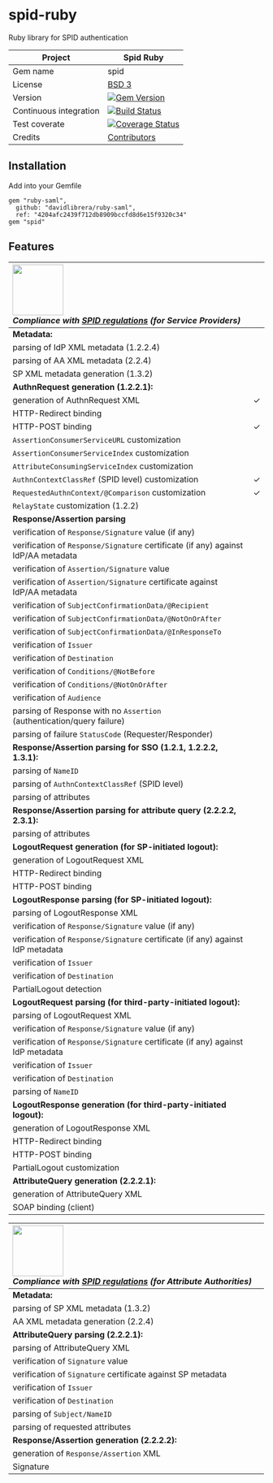 # spid-ruby

Ruby library for SPID authentication


| Project                | Spid Ruby |
| ---------------------- | ------------ |
| Gem name               | spid |
| License                | [BSD 3](https://github.com/italia/spid-ruby/blob/master/LICENSE) |
| Version                | [![Gem Version](https://badge.fury.io/rb/spid.svg)](http://badge.fury.io/rb/spid) |
| Continuous integration | [![Build Status](https://secure.travis-ci.org/italia/spid-ruby.svg?branch=master)](https://travis-ci.org/italia/spid-ruby) |
| Test coverate          | [![Coverage Status](https://coveralls.io/repos/github/italia/spid-ruby/badge.svg?branch=master)](https://coveralls.io/github/italia/spid-ruby?branch=master) |
| Credits                | [Contributors](https://github.com/italia/spid-ruby/graphs/contributors) |

## Installation

Add into your Gemfile

```
gem "ruby-saml",
  github: "davidlibrera/ruby-saml",
  ref: "4204afc2439f712db8909bccfd8d6e15f9320c34"
gem "spid"
```

## Features

|<img src="https://github.com/italia/spid-graphics/blob/master/spid-logos/spid-logo-c-lb.png?raw=true" width="100" /><br />_Compliance with [SPID regulations](http://www.agid.gov.it/sites/default/files/circolari/spid-regole_tecniche_v1.pdf) (for Service Providers)_||
|:---|:---|
|**Metadata:**||
|parsing of IdP XML metadata (1.2.2.4)||
|parsing of AA XML metadata (2.2.4)||
|SP XML metadata generation (1.3.2)||
|**AuthnRequest generation (1.2.2.1):**||
|generation of AuthnRequest XML|✓|
|HTTP-Redirect binding||
|HTTP-POST binding|✓|
|`AssertionConsumerServiceURL` customization||
|`AssertionConsumerServiceIndex` customization||
|`AttributeConsumingServiceIndex` customization||
|`AuthnContextClassRef` (SPID level) customization|✓|
|`RequestedAuthnContext/@Comparison` customization|✓|
|`RelayState` customization (1.2.2)||
|**Response/Assertion parsing**||
|verification of `Response/Signature` value (if any)||
|verification of `Response/Signature` certificate (if any) against IdP/AA metadata||
|verification of `Assertion/Signature` value||
|verification of `Assertion/Signature` certificate against IdP/AA metadata||
|verification of `SubjectConfirmationData/@Recipient`||
|verification of `SubjectConfirmationData/@NotOnOrAfter`||
|verification of `SubjectConfirmationData/@InResponseTo`||
|verification of `Issuer`||
|verification of `Destination`||
|verification of `Conditions/@NotBefore`||
|verification of `Conditions/@NotOnOrAfter`||
|verification of `Audience`||
|parsing of Response with no `Assertion` (authentication/query failure)||
|parsing of failure `StatusCode` (Requester/Responder)||
|**Response/Assertion parsing for SSO (1.2.1, 1.2.2.2, 1.3.1):**||
|parsing of `NameID`||
|parsing of `AuthnContextClassRef` (SPID level)||
|parsing of attributes||
|**Response/Assertion parsing for attribute query (2.2.2.2, 2.3.1):**||
|parsing of attributes||
|**LogoutRequest generation (for SP-initiated logout):**||
|generation of LogoutRequest XML||
|HTTP-Redirect binding||
|HTTP-POST binding||
|**LogoutResponse parsing (for SP-initiated logout):**||
|parsing of LogoutResponse XML||
|verification of `Response/Signature` value (if any)||
|verification of `Response/Signature` certificate (if any) against IdP metadata||
|verification of `Issuer`||
|verification of `Destination`||
|PartialLogout detection||
|**LogoutRequest parsing (for third-party-initiated logout):**||
|parsing of LogoutRequest XML||
|verification of `Response/Signature` value (if any)||
|verification of `Response/Signature` certificate (if any) against IdP metadata||
|verification of `Issuer`||
|verification of `Destination`||
|parsing of `NameID`||
|**LogoutResponse generation (for third-party-initiated logout):**||
|generation of LogoutResponse XML||
|HTTP-Redirect binding||
|HTTP-POST binding||
|PartialLogout customization||
|**AttributeQuery generation (2.2.2.1):**||
|generation of AttributeQuery XML||
|SOAP binding (client)||

|<img src="https://github.com/italia/spid-graphics/blob/master/spid-logos/spid-logo-c-lb.png?raw=true" width="100" /><br />_Compliance with [SPID regulations](http://www.agid.gov.it/sites/default/files/circolari/spid-regole_tecniche_v1.pdf) (for Attribute Authorities)_||
|:---|:---|
|**Metadata:**||
|parsing of SP XML metadata (1.3.2)||
|AA XML metadata generation (2.2.4)||
|**AttributeQuery parsing (2.2.2.1):**||
|parsing of AttributeQuery XML||
|verification of `Signature` value||
|verification of `Signature` certificate against SP metadata||
|verification of `Issuer`||
|verification of `Destination`||
|parsing of `Subject/NameID`||
|parsing of requested attributes||
|**Response/Assertion generation (2.2.2.2):**||
|generation of `Response/Assertion` XML||
|Signature||
